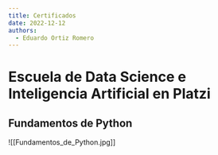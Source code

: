 ```yaml
---
title: Certificados
date: 2022-12-12
authors:
  - Eduardo Ortiz Romero
---
```


# Escuela de Data Science e Inteligencia Artificial en Platzi

## Fundamentos de Python

![[Fundamentos_de_Python.jpg]]
